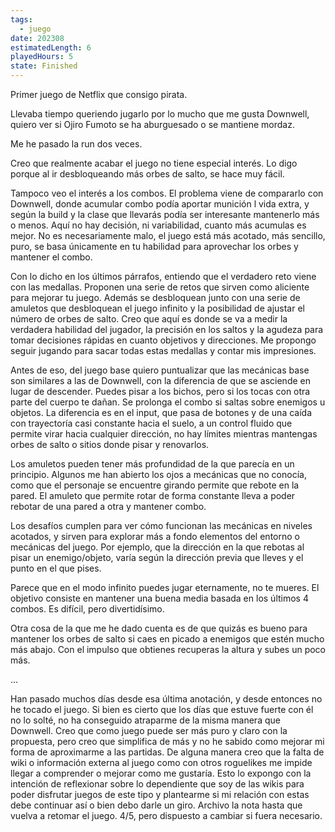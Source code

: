 ```yaml
---
tags:
  - juego
date: 202308
estimatedLength: 6
playedHours: 5
state: Finished
---
```


Primer juego de Netflix que consigo pirata.

  

Llevaba tiempo queriendo jugarlo por lo mucho que me gusta Downwell, quiero ver si Ojiro Fumoto se ha aburguesado o se mantiene mordaz.

  

Me he pasado la run dos veces.

  

Creo que realmente acabar el juego no tiene especial interés. Lo digo porque al ir desbloqueando más orbes de salto, se hace muy fácil. 

  

Tampoco veo el interés a los combos. El problema viene de compararlo con Downwell, donde acumular combo podía aportar munición l vida extra, y según la build y la clase que llevarás podía ser interesante mantenerlo más o menos. Aquí no hay decisión, ni variabilidad, cuanto más acumulas es mejor. No es necesariamente malo, el juego está más acotado, más sencillo, puro, se basa únicamente en tu habilidad para aprovechar los orbes y mantener el combo.

  

Con lo dicho en los últimos párrafos, entiendo que el verdadero reto viene con las medallas. Proponen una serie de retos que sirven como aliciente para mejorar tu juego. Además se desbloquean junto con una serie de amuletos que desbloquean el juego infinito y la posibilidad de ajustar el número de orbes de salto. Creo que aquí es donde se va a medir la verdadera habilidad del jugador, la precisión en los saltos y la agudeza para tomar decisiones rápidas en cuanto objetivos y direcciones. Me propongo seguir jugando para sacar todas estas medallas y contar mis impresiones.

  

Antes de eso, del juego base quiero puntualizar que las mecánicas base son similares a las de Downwell, con la diferencia de que se asciende en lugar de descender. Puedes pisar a los bichos, pero si los tocas con otra parte del cuerpo te dañan. Se prolonga el combo si saltas sobre enemigos u objetos. La diferencia es en el input, que pasa de botones y de una caída con trayectoría casi constante hacia el suelo, a un control fluido que permite virar hacia cualquier dirección, no hay límites mientras mantengas orbes de salto o sitios donde pisar y renovarlos.

  

Los amuletos pueden tener más profundidad de la que parecía en un principio. Algunos me han abierto los ojos a mecánicas que no conocía, como que el personaje se encuentre girando permite que rebote en la pared. El amuleto que permite rotar de forma constante lleva a poder rebotar de una pared a otra y mantener combo.

  

Los desafíos cumplen para ver cómo funcionan las mecánicas en niveles acotados, y sirven para explorar más a fondo elementos del entorno o mecánicas del juego. Por ejemplo, que la dirección en la que rebotas al pisar un enemigo/objeto, varía según la dirección previa que lleves y el punto en el que pises.

  

Parece que en el modo infinito puedes jugar eternamente, no te mueres. El objetivo consiste en mantener una buena media basada en los últimos 4 combos. Es difícil, pero divertidísimo.

  

Otra cosa de la que me he dado cuenta es de que quizás es bueno para mantener los orbes de salto si caes en picado a enemigos que estén mucho más abajo. Con el impulso que obtienes recuperas la altura y subes un poco más.

  

...

  

Han pasado muchos días desde esa última anotación, y desde entonces no he tocado el juego. Si bien es cierto que los días que estuve fuerte con él no lo solté, no ha conseguido atraparme de la misma manera que Downwell. Creo que como juego puede ser más puro y claro con la propuesta, pero creo que simplifica de más y no he sabido como mejorar mi forma de aproximarme a las partidas. De alguna manera creo que la falta de wiki o información externa al juego como con otros roguelikes me impide llegar a comprender o mejorar como me gustaría. Esto lo expongo con la intención de reflexionar sobre lo dependiente que soy de las wikis para poder disfrutar juegos de este tipo y plantearme si mi relación con estas debe continuar así o bien debo darle un giro. Archivo la nota hasta que vuelva a retomar el juego. 4/5, pero dispuesto a cambiar si fuera necesario.